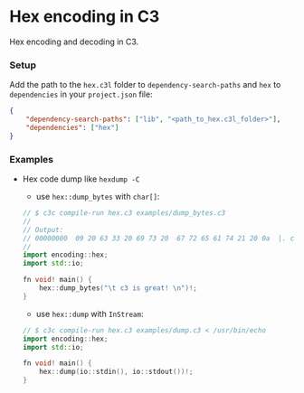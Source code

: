 # Hex encoding in C3

Hex encoding and decoding in C3.

### Setup

Add the path to the `hex.c3l` folder to `dependency-search-paths` and
`hex` to `dependencies` in your `project.json` file:

```json
{
    "dependency-search-paths": ["lib", "<path_to_hex.c3l_folder>"],
    "dependencies": ["hex"]
}
```

### Examples

-   Hex code dump like `hexdump -C`

    -   use `hex::dump_bytes` with `char[]`:

    ```cpp
    // $ c3c compile-run hex.c3 examples/dump_bytes.c3
    //
    // Output:
    // 00000000  09 20 63 33 20 69 73 20  67 72 65 61 74 21 20 0a  |. c3 is great! .|
    //
    import encoding::hex;
    import std::io;

    fn void! main() {
        hex::dump_bytes("\t c3 is great! \n")!;
    }
    ```

    -   use `hex::dump` with `InStream`:

    ```cpp
    // $ c3c compile-run hex.c3 examples/dump.c3 < /usr/bin/echo
    import encoding::hex;
    import std::io;

    fn void! main() {
        hex::dump(io::stdin(), io::stdout())!;
    }
    ```
